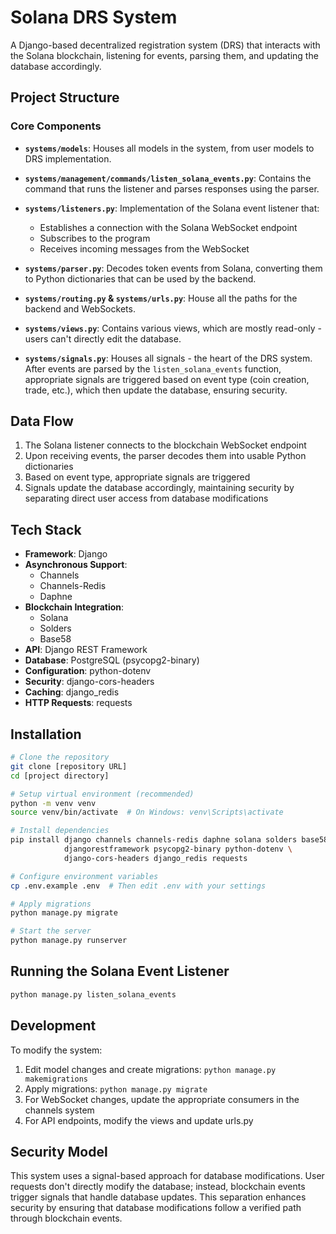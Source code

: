 # Solana DRS System

A Django-based decentralized registration system (DRS) that interacts with the Solana blockchain, listening for events, parsing them, and updating the database accordingly.

## Project Structure

### Core Components

- **`systems/models`**: Houses all models in the system, from user models to DRS implementation.

- **`systems/management/commands/listen_solana_events.py`**: Contains the command that runs the listener and parses responses using the parser.

- **`systems/listeners.py`**: Implementation of the Solana event listener that:
  - Establishes a connection with the Solana WebSocket endpoint
  - Subscribes to the program
  - Receives incoming messages from the WebSocket

- **`systems/parser.py`**: Decodes token events from Solana, converting them to Python dictionaries that can be used by the backend.

- **`systems/routing.py` & `systems/urls.py`**: House all the paths for the backend and WebSockets.

- **`systems/views.py`**: Contains various views, which are mostly read-only - users can't directly edit the database.

- **`systems/signals.py`**: Houses all signals - the heart of the DRS system. After events are parsed by the `listen_solana_events` function, appropriate signals are triggered based on event type (coin creation, trade, etc.), which then update the database, ensuring security.

## Data Flow

1. The Solana listener connects to the blockchain WebSocket endpoint
2. Upon receiving events, the parser decodes them into usable Python dictionaries
3. Based on event type, appropriate signals are triggered
4. Signals update the database accordingly, maintaining security by separating direct user access from database modifications

## Tech Stack

- **Framework**: Django
- **Asynchronous Support**:
  - Channels
  - Channels-Redis
  - Daphne
- **Blockchain Integration**:
  - Solana
  - Solders
  - Base58
- **API**: Django REST Framework
- **Database**: PostgreSQL (psycopg2-binary)
- **Configuration**: python-dotenv
- **Security**: django-cors-headers
- **Caching**: django_redis
- **HTTP Requests**: requests

## Installation

```bash
# Clone the repository
git clone [repository URL]
cd [project directory]

# Setup virtual environment (recommended)
python -m venv venv
source venv/bin/activate  # On Windows: venv\Scripts\activate

# Install dependencies
pip install django channels channels-redis daphne solana solders base58 \
            djangorestframework psycopg2-binary python-dotenv \
            django-cors-headers django_redis requests

# Configure environment variables
cp .env.example .env  # Then edit .env with your settings

# Apply migrations
python manage.py migrate

# Start the server
python manage.py runserver
```

## Running the Solana Event Listener

```bash
python manage.py listen_solana_events
```

## Development

To modify the system:

1. Edit model changes and create migrations: `python manage.py makemigrations`
2. Apply migrations: `python manage.py migrate`
3. For WebSocket changes, update the appropriate consumers in the channels system
4. For API endpoints, modify the views and update urls.py

## Security Model


This system uses a signal-based approach for database modifications. User requests don't directly modify the database; instead, blockchain events trigger signals that handle database updates. This separation enhances security by ensuring that database modifications follow a verified path through blockchain events. 
